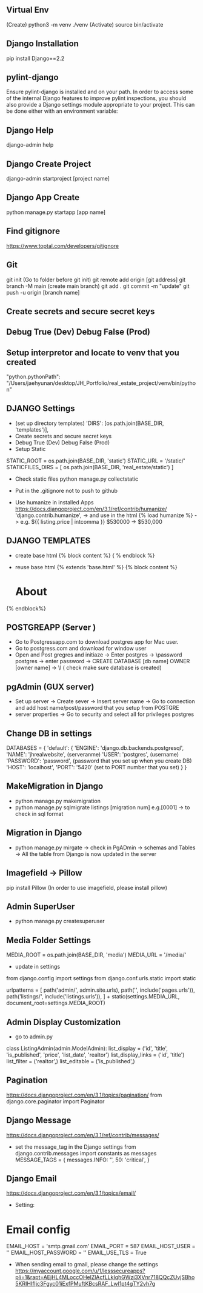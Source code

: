 ## Virtual Env
(Create) python3 -m venv ./venv
(Activate) source bin/activate

## Django Installation
pip install Django==2.2

## pylint-django
Ensure pylint-django is installed and on your path. In order to access some of the internal Django features to improve pylint inspections, you should also provide a Django settings module appropriate to your project. This can be done either with an environment variable:

## Django Help
django-admin help

## Django Create Project
django-admin startproject [project name]

## Django App Create
python manage.py startapp [app name]

## Find gitignore
https://www.toptal.com/developers/gitignore

## Git
git init (Go to folder before git init)
git remote add origin [git address]
git branch -M main (create main branch)
git add .
git commit -m "update"
git push -u origin [branch name]

## Create secrets and secure secret keys
## Debug True (Dev) Debug False (Prod)

## Setup interpretor and locate to venv that you created
"python.pythonPath": "/Users/jaehyunan/desktop/JH_Portfolio/real_estate_project/venv/bin/python"




## DJANGO Settings

- (set up directory templates)
'DIRS': [os.path.join(BASE_DIR, 'templates')],
- Create secrets and secure secret keys
- Debug True (Dev) Debug False (Prod)
- Setup Static

STATIC_ROOT = os.path.join(BASE_DIR, 'static')
STATIC_URL = '/static/'
STATICFILES_DIRS = [
    os.path.join(BASE_DIR, 'real_estate/static')
]

- Check static files
python manage.py collectstatic 
- Put in the .gitignore not to push to github


- Use humanize in installed Apps
https://docs.djangoproject.com/en/3.1/ref/contrib/humanize/
'django.contrib.humanize',
-> and use in the html {% load humanize %}
-> e.g. ${{ listing.price | intcomma }} $530000 -> $530,000

## DJANGO TEMPLATES

- create base html
{% block content %} { % endblock %}

- reuse base html
{% extends 'base.html' %} {% block content %}
    <h1>About</h1>
{% endblock%}



## POSTGREAPP (Server )

- Go to Postgressapp.com to download postgres app for Mac user.
- Go to postgress.com and download for window user
- Open and Post gregres and initiaze 
 -> Enter postgres
 -> \password postgres
 -> enter password
 -> CREATE DATABASE [db name] OWNER [owner name]
 -> \l ( check make sure database is created)

## pgAdmin (GUX server)

- Set up server
 -> Create sever
 -> Insert server name
 -> Go to connection and add host name/post/password that you setup from POSTGRE
- server properties
 -> Go to security and select all for privileges postgres 


 ## Change DB in settings

 DATABASES = {
    'default': {
        'ENGINE': 'django.db.backends.postgresql',
        'NAME': 'jhrealwebsite', (serveranme)
        'USER': 'postgres', (username)
        'PASSWORD': 'password', (password that you set up when you create DB)
        'HOST': 'localhost',
        'PORT': '5420' (set to PORT number that you set)
    }
}

## MakeMigration in Django

- python manage.py makemigration
- python manage.py sqlmigrate listings [migration num] e.g.[0001] -> to check in sql format 


## Migration in Django
- python manage.py mirgate
 -> check in PgADmin 
 -> schemas and Tables
 -> All the table from Django is now updated in the server



 ## Imagefield -> Pillow 
 pip install Pillow
 (In order to use imagefield, please install pillow)


 ## Admin SuperUser
 - python manage.py createsuperuser

 ## Media Folder Settings
MEDIA_ROOT = os.path.join(BASE_DIR, 'media')
MEDIA_URL = '/media/'

- update in settings

from django.config import settings
from django.conf.urls.static import static

urlpatterns = [
    path('admin/', admin.site.urls),
    path('', include('pages.urls')),
    path('listings/', include('listings.urls')),
] + static(settings.MEDIA_URL, document_root=settings.MEDIA_ROOT)


## Admin Display Customization
 - go to admin.py

class ListingAdmin(admin.ModelAdmin):
    list_display = ('id', 'title', 'is_published',
                    'price', 'list_date', 'realtor')
    list_display_links = ('id', 'title')
    list_filter = ('realtor',)
    list_editable = ('is_published',)

## Pagination
https://docs.djangoproject.com/en/3.1/topics/pagination/
from django.core.paginator import Paginator

## Django Message 

https://docs.djangoproject.com/en/3.1/ref/contrib/messages/

- set the message_tag in the Django settings 
from django.contrib.messages import constants as messages
MESSAGE_TAGS = {
    messages.INFO: '',
    50: 'critical',
}

## Django Email

https://docs.djangoproject.com/en/3.1/topics/email/

- Setting:
# Email config
EMAIL_HOST = 'smtp.gmail.com'
EMAIL_PORT = 587
EMAIL_HOST_USER = ''
EMAIL_HOST_PASSWORD = ''
EMAIL_USE_TLS = True

- When sending email to gmail, please change the settings
https://myaccount.google.com/u/1/lesssecureapps?pli=1&rapt=AEjHL4MLoccOHelZlAcfLLkIqhGWzj3XVnr718QQcZUvjSBho5KRIHIfIjc3Fgyc01iExfPMuftKBcsRAF_Lwl1pt4gTY2vh7g